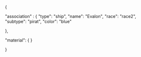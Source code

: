 {

"association" : {
"type": "ship",
"name": "Evalon",
"race": "race2",
"subtype": "pirat",
"color": "blue"

},

"material": {
}

}
